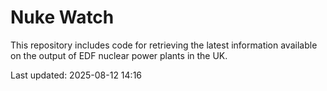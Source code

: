 # Nuke Watch

This repository includes code for retrieving the latest information available on the output of EDF nuclear power plants in the UK.

Last updated: 2025-08-12 14:16